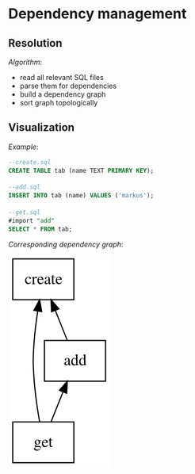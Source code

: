 # Dependency management

## Resolution
  
_Algorithm_:

* read all relevant SQL files
* parse them for dependencies
* build a dependency graph
* sort graph topologically

## Visualization

_Example_:

```sql
--create.sql
CREATE TABLE tab (name TEXT PRIMARY KEY);

--add.sql
INSERT INTO tab (name) VALUES ('markus');

--get.sql
#import "add"
SELECT * FROM tab;
```

_Corresponding dependency graph_:

![Graph](dependency_graph.png)
